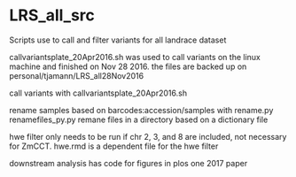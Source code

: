 # LRS_all_src

Scripts use to call and filter variants for all landrace dataset

callvariantsplate_20Apr2016.sh was used to call variants on the linux machine and finished on Nov 28 2016. the files are backed up on personal/tjamann/LRS_all28Nov2016

call variants with callvariantsplate_20Apr2016.sh 

rename samples based on barcodes:accession/samples with rename.py
renamefiles_py.py remane files in a directory based on a dictionary file


hwe filter only needs to be run if chr 2, 3, and 8 are included, not necessary for ZmCCT.
hwe.rmd is a dependent file for the hwe filter

downstream analysis has code for figures in plos one 2017 paper
